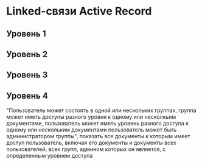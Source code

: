 Linked-связи Active Record
===================================
Уровень 1
---------

Уровень 2
---------

Уровень 3
---------

Уровень 4
---------

"Пользователь может состоять в одной или нескольких группах, группа может иметь доступы разного уровня к одному или несколкьим документами, пользователь может иметь уровень разного доступа к одному или нескольким документами пользователь может быть администратором группы", показать все документы к которым имеет доступ пользователь, включая его документы и документы всех пользователей, всех групп, админом которых он является, с определенным уровнем доступа